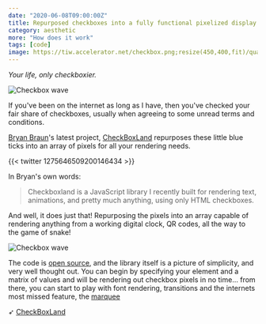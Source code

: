 ```yaml
---
date: "2020-06-08T09:00:00Z"
title: Repurposed checkboxes into a fully functional pixelized display board
category: aesthetic
more: "How does it work"
tags: [code]
image: https://tiw.accelerator.net/checkbox.png;resize(450,400,fit)/quantize(20)/quality(20).png
---
```


_Your life, only checkboxier._

![Checkbox wave](<https://tiw.accelerator.net/checkbox.png;resize(450,400,fit)/quantize(20)/quality(20).png>)

If you've been on the internet as long as I have, then you've checked your fair share of checkboxes, usually when agreeing to some unread terms and conditions.

[Bryan Braun](https://www.bryanbraun.com/)'s latest project, [CheckBoxLand](https://www.bryanbraun.com/checkboxland/) repurposes these little blue ticks into an array of pixels for all your rendering needs.

<!--more-->

{{< twitter 1275646509200146434 >}}

In Bryan's own words:

> Checkboxland is a JavaScript library I recently built for rendering text, animations, and pretty much anything, using only HTML checkboxes.

And well, it does just that! Repurposing the pixels into an array capable of rendering anything from a working digital clock, QR codes, all the way to the game of snake!

![Checkbox wave](<https://tiw.accelerator.net/checkbox-2.png;resize(450,400,fit)/quantize(20)/quality(20).png>)

The code is [open source](https://github.com/bryanbraun/checkboxland), and the library itself is a picture of simplicity, and very well thought out. You can begin by specifying your element and a matrix of values and will be rendering out checkbox pixels in no time... from there, you can start to play with font rendering, transitions and the internets most missed feature, the [marquee](https://www.bryanbraun.com/checkboxland/#marquee)

➶ [CheckBoxLand](https://www.bryanbraun.com/checkboxland/)
